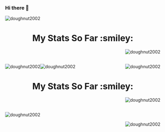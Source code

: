 ### Hi there 👋

<p> 
    <img src="https://komarev.com/ghpvc/?username=doughnut2002&label=Profile%20views&color=0e75b6&style=flat" alt="doughnut2002" />
</p>

<h1 style="text-align: center;">My Stats So Far :smiley:</h1>

<p>
    <img style="float: right;" src="https://github-readme-stats.vercel.app/api/top-langs?username=doughnut2002&show_icons=true&locale=en&layout=compact" alt="doughnut2002" />
    <br>
    <br>
</p>

<p>
    <img style="float: left;" src="https://github-readme-stats.vercel.app/api?username=doughnut2002&show_icons=true&locale=en" alt="doughnut2002" />
</p>

<p>
    <img style="float: right;" src="https://github-readme-streak-stats.herokuapp.com/?user=doughnut2002&" alt="doughnut2002" />
</p>


<p align="left"> <img src="https://komarev.com/ghpvc/?username=doughnut2002&label=Profile%20views&color=0e75b6&style=flat" alt="doughnut2002" /> </p>


<h1 align="center">My Stats So Far  :smiley:</h1>

<p><img align="right" src="https://github-readme-stats.vercel.app/api/top-langs?username=doughnut2002&show_icons=true&locale=en&layout=compact" alt="doughnut2002" /></p><br><br>

<p>&nbsp;<img align="left" src="https://github-readme-stats.vercel.app/api?username=doughnut2002&show_icons=true&locale=en" alt="doughnut2002" /></p>

<p><img align="right" src="https://github-readme-streak-stats.herokuapp.com/?user=doughnut2002&" alt="doughnut2002" /></p>

<!--
**doughnut2002/doughnut2002** is a ✨ _special_ ✨ repository because its `README.md` (this file) appears on your GitHub profile.

Here are some ideas to get you started:

- 🔭 I’m currently working on ...
- 🌱 I’m currently learning ...
- 👯 I’m looking to collaborate on ...
- 🤔 I’m looking for help with ...
- 💬 Ask me about ...
- 📫 How to reach me: ...
- 😄 Pronouns: ...
- ⚡ Fun fact: ...
-->
